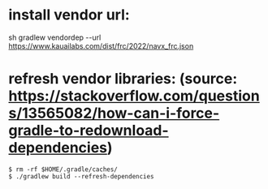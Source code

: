 # install vendor url:
sh gradlew vendordep --url https://www.kauailabs.com/dist/frc/2022/navx_frc.json

# refresh vendor libraries: (source: https://stackoverflow.com/questions/13565082/how-can-i-force-gradle-to-redownload-dependencies)
```shell
$ rm -rf $HOME/.gradle/caches/
$ ./gradlew build --refresh-dependencies
```